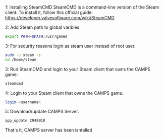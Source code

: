 1: Installing SteamCMD
SteamCMD is a command-line version of the Steam client. To install it, follow this official guide: https://developer.valvesoftware.com/wiki/SteamCMD

2: Add Steam path to global varibles.
```bash
export PATH=$PATH:/usr/games
```
3: For security reasons login as steam user instead of root user.
```bash
sudo -u steam -s
cd /home/steam
```
3: Run SteamCMD and login to your Steam client that owns the CAMPS game:
```bash
steamcmd
```
4: Login to your Steam client that owns the CAMPS game.
```bash
login <username>
```
5: Download/update CAMPS Server.
```bash
app_update 2948910
```

That's it, CAMPS server has been isntalled.
